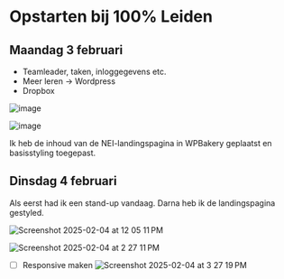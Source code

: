 # Opstarten bij 100% Leiden
## Maandag 3 februari
- Teamleader, taken, inloggegevens etc.
- Meer leren -> Wordpress
- Dropbox

![image](https://github.com/user-attachments/assets/74dc6bab-240d-4900-857b-a4442b8e5092)

![image](https://github.com/user-attachments/assets/3450910a-74b2-491f-8eb4-7af3d60de9ab)

Ik heb de inhoud van de NEI-landingspagina in WPBakery geplaatst en basisstyling toegepast.

## Dinsdag 4 februari
Als eerst had ik een stand-up vandaag. Darna heb  ik de landingspagina gestyled.

![Screenshot 2025-02-04 at 12 05 11 PM](https://github.com/user-attachments/assets/158db5ac-c4d3-4af7-9b11-40ac7fc8194c)

![Screenshot 2025-02-04 at 2 27 11 PM](https://github.com/user-attachments/assets/f088c4ea-9982-476a-9760-8648c6eaefb8)

- [ ] Responsive maken
![Screenshot 2025-02-04 at 3 27 19 PM](https://github.com/user-attachments/assets/86cab61d-b8c7-48ac-b47d-4717d067ef12)
